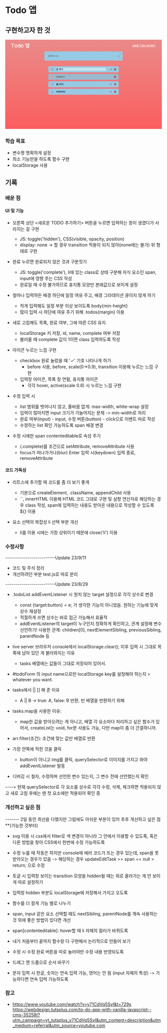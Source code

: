 # Todo 앱

## 구현하고자 한 것

![Alt text](image.png)

### 학습 목표

- 변수명 명확하게 설정
- 최소 기능만을 하도록 함수 구현
- localStorage 사용

## 기록

### 배운 점

#### UI 및 기능

- 오른쪽 상단 <새로운 TODO 추가하기> 버튼을 누르면 입력하는 창이 생겼다가 사라지는 걸 구현

  - JS: toggle('hidden'), CSS(visible, opacity, position)
  - display: none -> 할 경우 transition 적용이 되지 않아(none에는 불가) 위 형태로 구현

- 완료 누르면 완료되지 않은 것과 구분짓기

  - JS: toggle('complete'), li에 있는 class로 상태 구분해 자식 요소인 span, input에 영향 주는 CSS 작성
  - 완료일 때 수정 불가하므로 휴지통 모양만 본래값으로 보이게 설정

- 얼마나 입력하든 배경 하단에 일정 여유 주고, 배경 그라데이션 끊이지 않게 하기

  - 적게 입력해도 일정 부분 이상 보이도록 body{min-height}
  - 많이 입력 시 하단에 여유 주기 위해 .todos{margin} 이용

- 새로 고침해도 목록, 완료 여부, 그에 따른 CSS 유지

  - localStorage 키 저장, id, name, complete 여부 저장
  - 불러올 때 complete 값이 1이면 class 입력하도록 작성

- 아이콘 누르는 느낌 구현

  - checkbox 완료 눌렀을 때 '✓' 기호 나타나게 하기
    - before 사용, before, scale(0->0.9), transition 이용해 누르는 느낌 구현
  - 입력창 아이콘, 목록 창 연필, 휴지통 아이콘
    - 각각 hover, active(scale 0.8) 시 누르는 느낌 구현

- 수정 입력 시

  - list 범위를 벗어나지 않고, 줄바꿈 없게: max-width, white-wrap 설정
  - 입력이 많아지면 input 크기가 가늘어지는 문제 -> min-width로 처리
  - 완료 여부(input) - input, 수정 버튼(button) - click으로 이벤트 따로 작성
  - 수정하는 list 확인 가능하도록 span 배경 변경

- 수정 시에만 span contenteditable로 속성 주기
  - (.complete)를 조건으로 setAttribute, removeAttribute 사용
  - focus가 떠나가거나(blur) Enter 입력 시(keydown) 입력 종료, removeAttribute

#### 코드 가독성

- 리트스에 추가할 때 코드를 좀 더 보기 좋게

  - 기본으로 createElement, .className, appendChild 사용
  - ``, innerHTML 이용해 HTML 코드 그대로 구현 및 삼항 연산자로 해당하는 경우 class 작성, span에 입력하는 내용도 받아온 내용으로 작성할 수 있도록 ${} 이용

- 요소 선택의 복잡성 li 선택 부분 개선
  - li를 이용 시에는 가장 상위이기 때문에 close('li') 이용

### 수정사항

-------------------------Update 23/9/11

- 코드 및 주석 정리
- 개선하려던 부분 test.js로 따로 분리

-------------------------Update 23/8/29

- .todoList addEventListener 시 원치 않는 target 설정으로 각각 상수로 변경
  - const {target:button} = e; 가 생각한 기능이 아니었음. 원하는 기능에 맞게 상수 재설정
  - 적절하게 쓰면 상수는 바로 접근 가능해서 효율적
  - addEventListener의 target이 누구인지 정확하게 확인하고, 관계 설정해 변수 선언하기!
    사용한 관계: children[0], nextElementSibling, previousSibling, parentNode 등
- live server 브라우저 console에서 localStorage.clear(); 이후 입력 시 그대로 목록에 남아 있던 게 불러와지는 이유
  - tasks 배열에는 값들이 그대로 저장되어 있어서.
- #todoForm 의 input name으로만 localStorage key를 설정해야 하는지 > whatever you want.
- tasks에서 || [] 해 준 이유
  - A || B -> true: A, false: B 반환, 빈 배열을 반환하기 위해
- tasks.map을 사용한 이유:
  - map한 값을 받아오려는 게 아니고, 배열 각 요소마다 처리하고 싶은 함수가 있어서, createList는 void, for문 사용도 가능, 다만 map이 좀 더 간결하니까.
- arr.filter(조건): 조건에 맞는 값만 배열로 반환
- 가장 안쪽에 적힌 것을 클릭

  - button이 아니고 img를 클릭, querySelector로 이미지를 가지고 와야 addEventListener 발동

- 디버깅 시 철자, 수정하며 선언한 변수 있는지, 그 변수 전에 선언했는지 확인

----> 현재 querySelector로 각 요소를 상수로 각각 수정, 삭제, 체크하면 적용되지 않고 새로 고침 후에는 맨 첫 요소에만 적용되어 확인 중

### 개선하고 싶은 점

------- 2일 동안 최선을 다했지만 그럼에도 아쉬운 부분이 있어 추후 개선하고 싶은 점
\*\*(가능한 것부터)

- svg 이용 시 css에서 filter로 색 변경이 아니라 그 안에서 이용할 수 있도록, 혹은 다른 방법을 찾아 CSS에서 한번에 수정 가능하도록
- 수정 누를 때 작동은 하지만 console에 에러 코드가 뜨는 경우 있는데, span을 못 받아오는 경우가 있음 -> 해당하는 경우 updateEditTask >> span == null > return; 으로 수정
- 토글 시 입력창 보이는 transition 모양을 hidden될 때는 위로 올라가는 게 안 보이게 따로 설정하기
- 입력창 hidden 부분도 localStorage에 저장해서 가지고 오도록
- 함수를 더 잘게 기능 별로 나누기

- span, input 같은 요소 선택할 때도 nextSibling, parentNode를 계속 사용하는 것 외에 좋은 방법이 있다면 개선
- span[contenteditable]: hover할 때 li 자체의 컬러가 바뀌도록
- 내가 처음부터 끝까지 함수랑 다 구현해서 논리적으로 만들어 보기
- 수정 시 수정 완료 버튼을 따로 눌러야만 수정 내용 반영되도록
- 드래그 앤 드롭으로 순서 바꾸기

- 문자 입력 시 한글, 숫자는 연속 입력 가능, 영어는 안 됨 (input 자체의 특성) -> 가능하다면 연속 입력 가능하도록

### 참고

- https://www.youtube.com/watch?v=y71CdVq5SvI&t=729s
  https://webdesign.tutsplus.com/to-do-app-with-vanilla-javascript--cms-35258t?utm_campaign=yt_tutsplus_y71CdVq5SvI&utm_content=description&utm_medium=referral&utm_source=youtube.com
